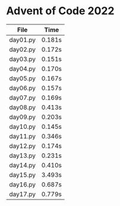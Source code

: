 # Advent of Code 2022

| File        | Time           |
| ------------- |:-------------:|
|day01.py|0.181s|
|day02.py|0.172s|
|day03.py|0.151s|
|day04.py|0.170s|
|day05.py|0.167s|
|day06.py|0.157s|
|day07.py|0.169s|
|day08.py|0.413s|
|day09.py|0.203s|
|day10.py|0.145s|
|day11.py|0.346s|
|day12.py|0.174s|
|day13.py|0.231s|
|day14.py|0.410s|
|day15.py|3.493s|
|day16.py|0.687s|
|day17.py|0.779s|